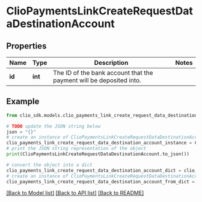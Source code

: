 # ClioPaymentsLinkCreateRequestDataDestinationAccount


## Properties

Name | Type | Description | Notes
------------ | ------------- | ------------- | -------------
**id** | **int** | The ID of the bank account that the payment will be deposited into. | 

## Example

```python
from clio_sdk.models.clio_payments_link_create_request_data_destination_account import ClioPaymentsLinkCreateRequestDataDestinationAccount

# TODO update the JSON string below
json = "{}"
# create an instance of ClioPaymentsLinkCreateRequestDataDestinationAccount from a JSON string
clio_payments_link_create_request_data_destination_account_instance = ClioPaymentsLinkCreateRequestDataDestinationAccount.from_json(json)
# print the JSON string representation of the object
print(ClioPaymentsLinkCreateRequestDataDestinationAccount.to_json())

# convert the object into a dict
clio_payments_link_create_request_data_destination_account_dict = clio_payments_link_create_request_data_destination_account_instance.to_dict()
# create an instance of ClioPaymentsLinkCreateRequestDataDestinationAccount from a dict
clio_payments_link_create_request_data_destination_account_from_dict = ClioPaymentsLinkCreateRequestDataDestinationAccount.from_dict(clio_payments_link_create_request_data_destination_account_dict)
```
[[Back to Model list]](../README.md#documentation-for-models) [[Back to API list]](../README.md#documentation-for-api-endpoints) [[Back to README]](../README.md)


